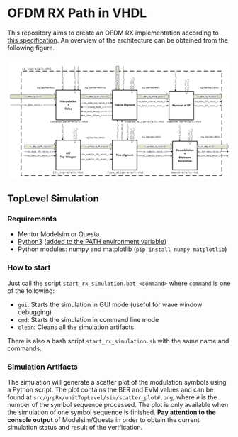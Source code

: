 # OFDM RX Path in VHDL

This repository aims to create an OFDM RX implementation according to [this specification](doc/OFDM_Rx_Specification.pdf). An overview of the architecture can be obtained from the following figure.

![Big Picture](img/big_picture.png "Big picture of the OFDM RX implementation")

## TopLevel Simulation
### Requirements
- Mentor Modelsim or Questa
- [Python3](https://www.python.org/downloads/) ([added to the PATH environment variable](https://stackoverflow.com/questions/3701646/how-to-add-to-the-pythonpath-in-windows))
- Python modules: numpy and matplotlib (`pip install numpy matplotlib`)

### How to start
Just call the script `start_rx_simulation.bat <command>` where `command` is one of the following:
- `gui`: Starts the simulation in GUI mode (useful for wave window debugging)
- `cmd`: Starts the simulation in command line mode
- `clean`: Cleans all the simulation artifacts

There is also a bash script `start_rx_simulation.sh` with the same name and commands.

### Simulation Artifacts
The simulation will generate a scatter plot of the modulation symbols using a Python script. The plot contains the BER and EVM values and can be found at `src/grpRx/unitTopLevel/sim/scatter_plot#.png`, where `#` is the number of the symbol sequence processed. The plot is only available when the simulation of one symbol sequence is finished. **Pay attention to the console output** of Modelsim/Questa in order to obtain the current simulation status and result of the verification.
